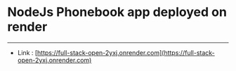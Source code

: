 #  NodeJs Phonebook app deployed on render 
---
- Link : [https://full-stack-open-2yxj.onrender.com](https://full-stack-open-2yxj.onrender.com)